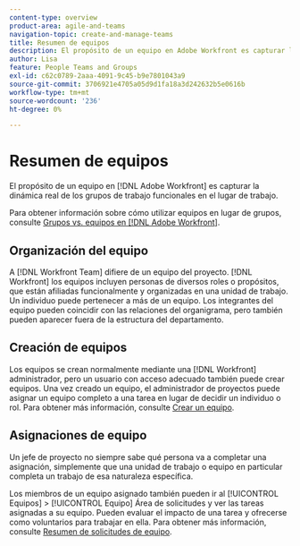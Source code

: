```yaml
---
content-type: overview
product-area: agile-and-teams
navigation-topic: create-and-manage-teams
title: Resumen de equipos
description: El propósito de un equipo en Adobe Workfront es capturar la dinámica real de los grupos de trabajo funcionales en el lugar de trabajo.
author: Lisa
feature: People Teams and Groups
exl-id: c62c0789-2aaa-4091-9c45-b9e7801043a9
source-git-commit: 3706921e4705a05d9d1fa18a3d242632b5e0616b
workflow-type: tm+mt
source-wordcount: '236'
ht-degree: 0%

---
```


# Resumen de equipos

<!-- Audited: 01/2024 -->

El propósito de un equipo en [!DNL Adobe Workfront] es capturar la dinámica real de los grupos de trabajo funcionales en el lugar de trabajo.

Para obtener información sobre cómo utilizar equipos en lugar de grupos, consulte [Grupos vs. equipos en [!DNL Adobe Workfront]](../../people-teams-and-groups/work-with-groups-and-teams/understanding-differences-and-similarities-between-groups-and-teams.md).

## Organización del equipo

A [!DNL Workfront Team] difiere de un equipo del proyecto. [!DNL Workfront] los equipos incluyen personas de diversos roles o propósitos, que están afiliadas funcionalmente y organizadas en una unidad de trabajo. Un individuo puede pertenecer a más de un equipo. Los integrantes del equipo pueden coincidir con las relaciones del organigrama, pero también pueden aparecer fuera de la estructura del departamento.

## Creación de equipos

Los equipos se crean normalmente mediante una [!DNL Workfront] administrador, pero un usuario con acceso adecuado también puede crear equipos. Una vez creado un equipo, el administrador de proyectos puede asignar un equipo completo a una tarea en lugar de decidir un individuo o rol. Para obtener más información, consulte [Crear un equipo](/help/quicksilver/people-teams-and-groups/create-and-manage-teams/create-a-team.md).

## Asignaciones de equipo

Un jefe de proyecto no siempre sabe qué persona va a completar una asignación, simplemente que una unidad de trabajo o equipo en particular completa un trabajo de esa naturaleza específica.

Los miembros de un equipo asignado también pueden ir al [!UICONTROL Equipos] > [!UICONTROL Equipo] Área de solicitudes y ver las tareas asignadas a su equipo. Pueden evaluar el impacto de una tarea y ofrecerse como voluntarios para trabajar en ella. Para obtener más información, consulte [Resumen de solicitudes de equipo](/help/quicksilver/people-teams-and-groups/work-with-team-requests/team-requests-overview.md).
